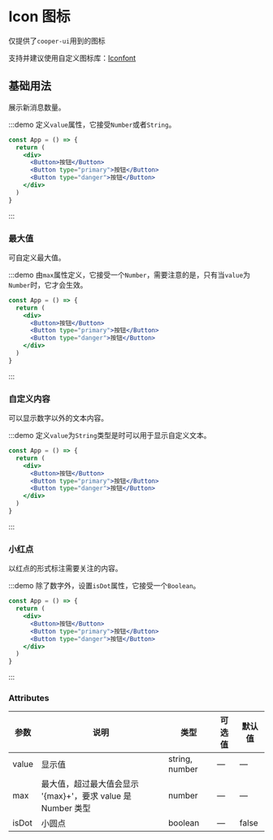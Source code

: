 # Icon 图标

仅提供了`cooper-ui`用到的图标

支持并建议使用自定义图标库：<a href="https://www.iconfont.cn/" target="_blank">Iconfont</a>

## 基础用法

展示新消息数量。

:::demo 定义`value`属性，它接受`Number`或者`String`。

```jsx
const App = () => {
  return (
    <div>
      <Button>按钮</Button>
      <Button type="primary">按钮</Button>
      <Button type="danger">按钮</Button>
    </div>
  )
}
```

:::

### 最大值

可自定义最大值。

:::demo 由`max`属性定义，它接受一个`Number`，需要注意的是，只有当`value`为`Number`时，它才会生效。

```jsx
const App = () => {
  return (
    <div>
      <Button>按钮</Button>
      <Button type="primary">按钮</Button>
      <Button type="danger">按钮</Button>
    </div>
  )
}
```

:::

### 自定义内容

可以显示数字以外的文本内容。

:::demo 定义`value`为`String`类型是时可以用于显示自定义文本。

```jsx
const App = () => {
  return (
    <div>
      <Button>按钮</Button>
      <Button type="primary">按钮</Button>
      <Button type="danger">按钮</Button>
    </div>
  )
}
```

:::

### 小红点

以红点的形式标注需要关注的内容。

:::demo 除了数字外，设置`isDot`属性，它接受一个`Boolean`。

```jsx
const App = () => {
  return (
    <div>
      <Button>按钮</Button>
      <Button type="primary">按钮</Button>
      <Button type="danger">按钮</Button>
    </div>
  )
}
```

:::

### Attributes

| 参数  | 说明                                                         | 类型           | 可选值 | 默认值 |
| ----- | ------------------------------------------------------------ | -------------- | ------ | ------ |
| value | 显示值                                                       | string, number | —      | —      |
| max   | 最大值，超过最大值会显示 '{max}+'，要求 value 是 Number 类型 | number         | —      | —      |
| isDot | 小圆点                                                       | boolean        | —      | false  |
